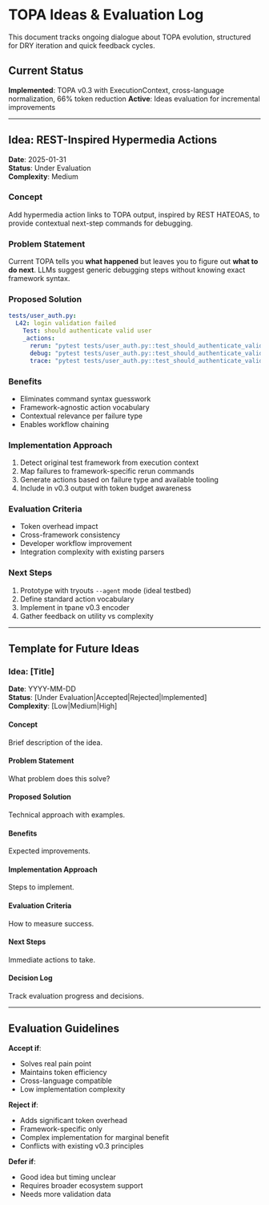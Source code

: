 # TOPA Ideas & Evaluation Log

This document tracks ongoing dialogue about TOPA evolution, structured for DRY iteration and quick feedback cycles.

## Current Status

**Implemented**: TOPA v0.3 with ExecutionContext, cross-language normalization, 66% token reduction
**Active**: Ideas evaluation for incremental improvements

---

## Idea: REST-Inspired Hypermedia Actions

**Date**: 2025-01-31  
**Status**: Under Evaluation  
**Complexity**: Medium

### Concept
Add hypermedia action links to TOPA output, inspired by REST HATEOAS, to provide contextual next-step commands for debugging.

### Problem Statement
Current TOPA tells you **what happened** but leaves you to figure out **what to do next**. LLMs suggest generic debugging steps without knowing exact framework syntax.

### Proposed Solution
```yaml
tests/user_auth.py:
  L42: login validation failed
    Test: should authenticate valid user
    _actions:
      rerun: "pytest tests/user_auth.py::test_should_authenticate_valid_user -v"
      debug: "pytest tests/user_auth.py::test_should_authenticate_valid_user --pdb"
      trace: "pytest tests/user_auth.py::test_should_authenticate_valid_user -s --tb=long"
```

### Benefits
- Eliminates command syntax guesswork
- Framework-agnostic action vocabulary
- Contextual relevance per failure type
- Enables workflow chaining

### Implementation Approach
1. Detect original test framework from execution context
2. Map failures to framework-specific rerun commands  
3. Generate actions based on failure type and available tooling
4. Include in v0.3 output with token budget awareness

### Evaluation Criteria
- Token overhead impact
- Cross-framework consistency
- Developer workflow improvement
- Integration complexity with existing parsers

### Next Steps
1. Prototype with tryouts `--agent` mode (ideal testbed)
2. Define standard action vocabulary
3. Implement in tpane v0.3 encoder
4. Gather feedback on utility vs complexity

---

## Template for Future Ideas

### Idea: [Title]

**Date**: YYYY-MM-DD  
**Status**: [Under Evaluation|Accepted|Rejected|Implemented]  
**Complexity**: [Low|Medium|High]

#### Concept
Brief description of the idea.

#### Problem Statement
What problem does this solve?

#### Proposed Solution
Technical approach with examples.

#### Benefits
Expected improvements.

#### Implementation Approach
Steps to implement.

#### Evaluation Criteria
How to measure success.

#### Next Steps
Immediate actions to take.

#### Decision Log
Track evaluation progress and decisions.

---

## Evaluation Guidelines

**Accept if**:
- Solves real pain point
- Maintains token efficiency
- Cross-language compatible
- Low implementation complexity

**Reject if**:
- Adds significant token overhead
- Framework-specific only  
- Complex implementation for marginal benefit
- Conflicts with existing v0.3 principles

**Defer if**:
- Good idea but timing unclear
- Requires broader ecosystem support
- Needs more validation data